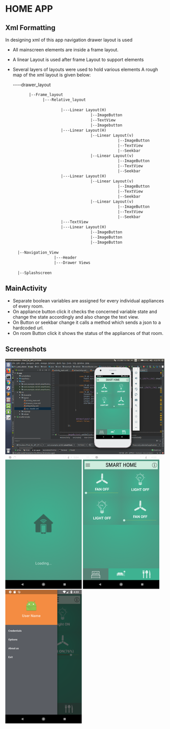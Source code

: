 <h1>HOME APP</h1>

## Xml Formatting
In designing xml of this app navigation drawer layout is used
* All mainscreen elements are inside a frame layout.
* A linear Layout is used after frame Layout to support elements
* Several layers of layouts were used to hold various elements
A rough map of the xml layout  is given below:
    
    ----drawer_layout
                
             |--Frame_layout
                   |---Relative_layout
                           
                           |---Linear Layout(H)
                                        |--ImageButton
                                        |--TextView
                                        |--Imagebutton
                           |---Linear Layout(H)
                                        |--Linear Layout(v)
                                                    |--ImageButton
                                                    |--TextView
                                                    |--Seekbar
                                        |--Linear Layout(v)
                                                    |--ImageButton
                                                    |--TextView
                                                    |--Seekbar
                           |---Linear Layout(H)
                                        |--Linear Layout(v)
                                                    |--ImageButton
                                                    |--TextView
                                                    |--Seekbar
                                        |--Linear Layout(v)
                                                    |--ImageButton
                                                    |--TextView
                                                    |--Seekbar
                           |---TextView
                           |---Linear Layout(H)
                                        |--ImageButton
                                        |--ImageButton
                                        |--ImageButton
        
        |--Navigation_View
                        |---Header
                        |---Drawer Views
        
        |--Splashscreen
        
        
## MainActivity
* Separate boolean variables are assigned for every individual appliances of every room.
* On appliance button click it checks the concerned variable state and change the state accordingly 
and also change the text view.
* On Button or seekbar change it calls a method which sends a json to a hardcoded url.
* On room Button click it shows the status of the appliances of that room.
        

## Screenshots
<img src="https://github.com/jit89/Home-Automation/blob/master/Smartphone_Application/Screenshots/Screenshot%20from%202018-04-22%2016-32-58.png" width="500" height="300"/>
<img src="https://github.com/jit89/Home-Automation/blob/master/Smartphone_Application/Screenshots/Screenshot_1524429280.png" width="240" height="420"/>
<img src="https://github.com/jit89/Home-Automation/blob/master/Smartphone_Application/Screenshots/Screenshot_1524394995.png"
width="240" height="420"/>
<img src="https://github.com/jit89/Home-Automation/blob/master/Smartphone_Application/Screenshots/Screenshot_1524395037.png"
width="240" height="420" />
        
        
        
        
        
        
        
        
        
        
        
        
        
        
        
        
        
        
        
        
        
        
        
        
        
        
        
        
        
